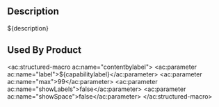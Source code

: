 <h2>Description</h2>

<p>${description}</p>

<h2>Used By Product</h2>

<ac:structured-macro ac:name="contentbylabel">
  <ac:parameter ac:name="label">${capabilitylabel}</ac:parameter>
  <ac:parameter ac:name="max">99</ac:parameter>
  <ac:parameter ac:name="showLabels">false</ac:parameter>
  <ac:parameter ac:name="showSpace">false</ac:parameter>
</ac:structured-macro>


